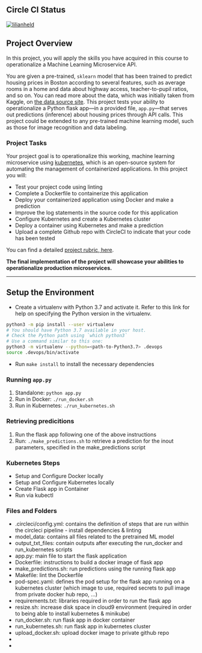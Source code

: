 ## Circle CI Status
[![lilianheld](https://circleci.com/gh/lilianheld/udacityDevOps_project4.svg?style=svg)](https://app.circleci.com/pipelines/github/lilianheld/udacityDevOps_project4)

## Project Overview

In this project, you will apply the skills you have acquired in this course to operationalize a Machine Learning Microservice API. 

You are given a pre-trained, `sklearn` model that has been trained to predict housing prices in Boston according to several features, such as average rooms in a home and data about highway access, teacher-to-pupil ratios, and so on. You can read more about the data, which was initially taken from Kaggle, on [the data source site](https://www.kaggle.com/c/boston-housing). This project tests your ability to operationalize a Python flask app—in a provided file, `app.py`—that serves out predictions (inference) about housing prices through API calls. This project could be extended to any pre-trained machine learning model, such as those for image recognition and data labeling.

### Project Tasks

Your project goal is to operationalize this working, machine learning microservice using [kubernetes](https://kubernetes.io/), which is an open-source system for automating the management of containerized applications. In this project you will:
* Test your project code using linting
* Complete a Dockerfile to containerize this application
* Deploy your containerized application using Docker and make a prediction
* Improve the log statements in the source code for this application
* Configure Kubernetes and create a Kubernetes cluster
* Deploy a container using Kubernetes and make a prediction
* Upload a complete Github repo with CircleCI to indicate that your code has been tested

You can find a detailed [project rubric, here](https://review.udacity.com/#!/rubrics/2576/view).

**The final implementation of the project will showcase your abilities to operationalize production microservices.**

---

## Setup the Environment

* Create a virtualenv with Python 3.7 and activate it. Refer to this link for help on specifying the Python version in the virtualenv. 
```bash
python3 -m pip install --user virtualenv
# You should have Python 3.7 available in your host. 
# Check the Python path using `which python3`
# Use a command similar to this one:
python3 -m virtualenv --python=<path-to-Python3.7> .devops
source .devops/bin/activate
```
* Run `make install` to install the necessary dependencies

### Running `app.py`

1. Standalone:  `python app.py`
2. Run in Docker:  `./run_docker.sh`
3. Run in Kubernetes:  `./run_kubernetes.sh`

### Retrieving predicitions

1. Run the flask app following one of the above instructions
2. Run: `./make_predictions.sh` to retrieve a prediction for the inout parameters, specified in the make_predictions script
### Kubernetes Steps

* Setup and Configure Docker locally
* Setup and Configure Kubernetes locally
* Create Flask app in Container
* Run via kubectl

### Files and Folders
* .circleci/config.yml:     contains the definition of steps that are run within the circleci pipeline - install dependencies & linting
* model_data:               contains all files related to the pretrained ML model
* output_txt_files:         contain outputs after executing the run_docker and run_kubernetes scripts
* app.py:                   main file to start the flask application
* Dockerfile:               instructions to build a docker image of flask app
* make_predictions.sh:      run predictions using the running flask app
* Makefile:                 lint the Dockerfile
* pod-spec.yaml:            defines the pod setup for the flask app running on a kubernetes cluster (which image to use, required secrets to pull image from private docker hub                               repo, ...)
* requirements.txt:         libraries required in order to run the flask app
* resize.sh:                increase disk space in cloud9 environment (required in order to being able to install kubernetes & minikube)
* run_docker.sh:            run flask app in docker container
* run_kubernetes.sh:        run flask app in kubernetes cluster
* upload_docker.sh:            upload docker image to private github repo
* 
*  

